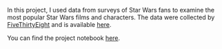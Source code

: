 In this project, I used data from surveys of Star Wars fans to examine the most popular Star Wars films and characters. The data were collected by [FiveThirtyEight](http://fivethirtyeight.com/) and is available [here](https://github.com/fivethirtyeight/data/tree/master/star-wars-survey).

You can find the project notebook [here](https://github.com/shelbybachman/star-wars-survey/blob/main/star-wars-survey.ipynb).
